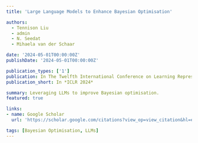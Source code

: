 ```yaml
---
title: 'Large Language Models to Enhance Bayesian Optimisation'

authors:
  - Tennison Liu
  - admin
  - N. Seedat
  - Mihaela van der Schaar

date: '2024-05-01T00:00:00Z'
publishDate: '2024-05-01T00:00:00Z'

publication_types: ['1']
publication: In The Twelfth International Conference on Learning Representations
publication_short: In *ICLR 2024*

summary: Leveraging LLMs to improve Bayesian optimisation.
featured: true

links:
- name: Google Scholar
  url: 'https://scholar.google.com/citations?view_op=view_citation&hl=es&user=oLiBK8cAAAAJ&sortby=pubdate&citation_for_view=oLiBK8cAAAAJ:Se3iqnhoufwC'

tags: [Bayesian Optimisation, LLMs]
---
```


